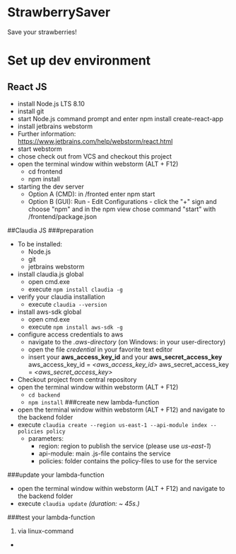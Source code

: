 # StrawberrySaver
Save your strawberries!

# Set up dev environment
## React JS  
- install Node.js LTS 8.10
- install git
- start Node.js command prompt and enter npm install create-react-app
- install jetbrains webstorm
- Further information: https://www.jetbrains.com/help/webstorm/react.html
- start webstorm
- chose check out from VCS and checkout this project
- open the terminal window within webstorm (ALT + F12)
    - cd frontend
    - npm install
- starting the dev server
    - Option A (CMD): in /fronted enter npm start
    - Option B (GUI): Run - Edit Configurations - click the "+" sign and choose "npm" and in the npm view chose command "start" with /frontend/package.json  
    
##Claudia JS
###preparation
- To be installed:
    - Node.js
    - git
    - jetbrains webstorm
- install claudia.js global
    - open cmd.exe 
    - execute `npm install claudia -g`
- verify your claudia installation
    - execute `claudia --version`
- install aws-sdk global
    - open cmd.exe
    - execute `npm install aws-sdk -g`
- configure access credentials to aws
    - navigate to the *.aws-directory* (on Windows: in your user-directory)
    - open the file *credential* in your favorite text editor
    -   insert your **aws_access_key_id** and your **aws_secret_access_key**
            aws_access_key_id = *<aws_access_key_id>*
            aws_secret_access_key = *<aws_secret_access_key>*
- Checkout project from central repository
- open the terminal window within webstorm (ALT + F12)
    - `cd backend`
    - `npm install`
###create new lambda-function
- open the terminal window within webstorm (ALT + F12) and navigate to the backend folder
- execute `claudia create --region us-east-1 --api-module index --policies policy`
    - parameters:
        - region: region to publish the service (please use *us-east-1*)
        - api-module: main .js-file contains the service
        - policies: folder contains the policy-files to use for the service

###update your lambda-function
- open the terminal window within webstorm (ALT + F12) and navigate to the backend folder
 - execute `claudia update` *(duration: ~ 45s.)*
 
 ###test your lambda-function
 1. via linux-command
 - 
        

    
    